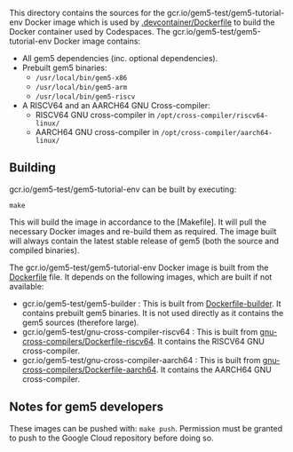 This directory contains the sources for the gcr.io/gem5-test/gem5-tutorial-env Docker image which is used by [.devcontainer/Dockerfile](/.devcontainer/Dockerfile) to build the Docker container used by Codespaces.
The gcr.io/gem5-test/gem5-tutorial-env Docker image contains:

* All gem5 dependencies (inc. optional dependencies).
* Prebuilt gem5 binaries:
    * `/usr/local/bin/gem5-x86`
    * `/usr/local/bin/gem5-arm`
    * `/usr/local/bin/gem5-riscv`
* A RISCV64 and an AARCH64 GNU Cross-compiler:
    * RISCV64 GNU cross-compiler in `/opt/cross-compiler/riscv64-linux/`
    * AARCH64 GNU cross-compiler in `/opt/cross-compiler/aarch64-linux/`

## Building

gcr.io/gem5-test/gem5-tutorial-env can be built by executing:

```
make
```

This will build the image in accordance to the [Makefile].
It will pull the necessary Docker images and re-build them as required.
The image built will always contain the latest stable release of gem5 (both the source and compiled binaries).

The gcr.io/gem5-test/gem5-tutorial-env Docker image is built from the [Dockerfile](Dockerfile) file.
It depends on the following images, which are built if not available:

* gcr.io/gem5-test/gem5-builder :
This is built from [Dockerfile-builder](Dockerfile-builder).
It contains prebuilt gem5 binaries.
It is not used directly as it contains the gem5 sources (therefore large).
* gcr.io/gem5-test/gnu-cross-compiler-riscv64 :
This is built from [gnu-cross-compilers/Dockerfile-riscv64](gnu-cross-compilers/Dockerfile-riscv64).
It contains the RISCV64 GNU cross-compiler.
* gcr.io/gem5-test/gnu-cross-compiler-aarch64 :
This is built from [gnu-cross-compilers/Dockerfile-aarch64](gnu-cross-compilers/Dockerfile-aarch64).
It contains the AARCH64 GNU cross-compiler.


## Notes for gem5 developers

These images can be pushed with: `make push`.
Permission must be granted to push to the Google Cloud repository before doing so.

